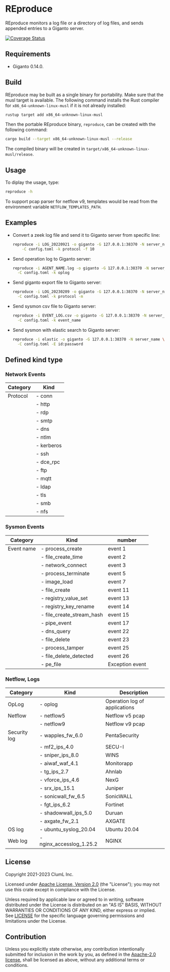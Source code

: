 # REproduce

REproduce monitors a log file or a directory of log files, and sends appended
entries to a Giganto server.

[![Coverage Status](https://codecov.io/gh/aicers/reproduce/branch/main/graph/badge.svg?token=2P7VSZ1KFV)](https://codecov.io/gh/aicers/reproduce)

## Requirements

* Giganto 0.14.0.

## Build

REproduce may be built as a single binary for portability. Make sure that the
musl target is available. The following command installs the Rust compiler for
`x86_64-unknown-linux-musl` if it is not already installed:

```sh
rustup target add x86_64-unknown-linux-musl
```

Then the portable REproduce binary, `reproduce`, can be created with the
following command:

```sh
cargo build --target x86_64-unknown-linux-musl --release
```

The compiled binary will be created in
`target/x86_64-unknown-linux-musl/release`.

## Usage

To diplay the usage, type:

```sh
reproduce -h
```

To support pcap parser for netflow v9, templates would be read from
the environment variable `NETFLOW_TEMPLATES_PATH`.

## Examples

* Convert a zeek log file and send it to Giganto server from specific line:

  ```sh
  reproduce -i LOG_20220921 -o giganto -G 127.0.0.1:38370 -N server_name \
      -C config.toml -k protocol -f 10
  ```

* Send operation log to Giganto server:

  ```sh
  reproduce -i AGENT_NAME.log -o giganto -G 127.0.0.1:38370 -N server_name \
    -C config.toml -k oplog
  ```

* Send giganto export file to Giganto server:

  ```sh
  reproduce -i LOG_20230209 -o giganto -G 127.0.0.1:38370 -N server_name \
    -C config.toml -k protocol -m
  ```

* Send sysmon csv file to Giganto server:

  ```sh
  reproduce -i EVENT_LOG.csv -o giganto -G 127.0.0.1:38370 -N server_name \
    -C config.toml -k event_name
  ```

* Send sysmon with elastic search to Giganto server:

  ```sh
  reproduce -i elastic -o giganto -G 127.0.0.1:38370 -N server_name \
    -C config.toml -E id:password
  ```

## Defined kind type

### Network Events

| Category | Kind |
| --- | --- |
| Protocol | - conn |
|| - http |
|| - rdp |
|| - smtp |
|| - dns |
|| - ntlm |
|| - kerberos |
|| - ssh |
|| - dce_rpc |
|| - ftp |
|| - mqtt |
|| - ldap |
|| - tls |
|| - smb |
|| - nfs |

### Sysmon Events

| Category | Kind | number |
| --- | --- | --- |
| Event name | - process_create | event 1 |
|| - file_create_time | event 2 |
|| - network_connect | event 3 |
|| - process_terminate | event 5 |
|| - image_load | event 7 |
|| - file_create | event 11 |
|| - registry_value_set | event 13 |
|| - registry_key_rename | event 14 |
|| - file_create_stream_hash | event 15 |
|| - pipe_event | event 17 |
|| - dns_query | event 22 |
|| - file_delete | event 23 |
|| - process_tamper | event 25 |
|| - file_delete_detected | event 26 |
|| - pe_file | Exception event |

### Netflow, Logs

| Category | Kind | Description |
| --- | --- | --- |
| OpLog | - oplog | Operation log of applications |
| Netflow | - netflow5 | Netflow v5 pcap |
|| - netflow9 | Netflow v9 pcap |
| Security log | - wapples_fw_6.0 | PentaSecurity |
|| - mf2_ips_4.0 | SECU-I |
|| - sniper_ips_8.0 | WINS |
|| - aiwaf_waf_4.1 | Monitorapp |
|| - tg_ips_2.7 | Ahnlab |
|| - vforce_ips_4.6 | NexG |
|| - srx_ips_15.1 | Juniper |
|| - sonicwall_fw_6.5 | SonicWALL |
|| - fgt_ips_6.2 | Fortinet |
|| - shadowwall_ips_5.0 | Duruan |
|| - axgate_fw_2.1 | AXGATE |
| OS log | - ubuntu_syslog_20.04 | Ubuntu 20.04 |
| Web log | - nginx_accesslog_1.25.2 | NGINX |

## License

Copyright 2021-2023 ClumL Inc.

Licensed under [Apache License, Version 2.0][apache-license] (the "License");
you may not use this crate except in compliance with the License.

Unless required by applicable law or agreed to in writing, software distributed
under the License is distributed on an "AS IS" BASIS, WITHOUT WARRANTIES OR
CONDITIONS OF ANY KIND, either express or implied. See [LICENSE](LICENSE) for
the specific language governing permissions and limitations under the License.

## Contribution

Unless you explicitly state otherwise, any contribution intentionally submitted
for inclusion in the work by you, as defined in the [Apache-2.0
license][apache-license], shall be licensed as above, without any additional
terms or conditions.

[apache-license]: http://www.apache.org/licenses/LICENSE-2.0
